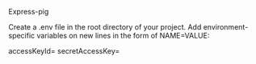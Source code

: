 Express-pig

Create a .env file in the root directory of your project.
Add environment-specific variables on new lines in the form of NAME=VALUE:

accessKeyId=<YOUR AWS accessKeyId>
secretAccessKey=<YOUR AWS secretAccessKey>